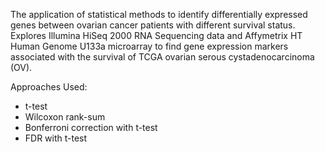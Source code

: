 The application of statistical methods to identify differentially expressed genes between ovarian cancer patients with different survival status. Explores Illumina HiSeq 2000 RNA Sequencing data and Affymetrix HT Human Genome U133a microarray to find gene expression markers associated with the survival of TCGA ovarian serous cystadenocarcinoma (OV).

Approaches Used:
- t-test
- Wilcoxon rank-sum 
- Bonferroni correction with t-test
- FDR with t-test
